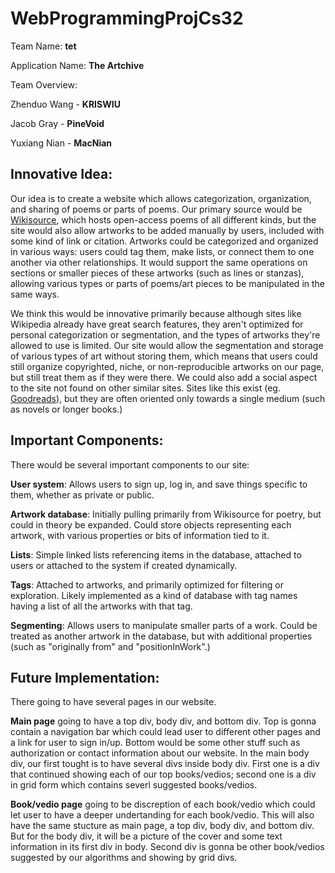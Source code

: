 # WebProgrammingProjCs32

Team Name: **tet**

Application Name: **The Artchive**

Team Overview: 

Zhenduo Wang - **KRISWIU**

Jacob Gray - **PineVoid**

Yuxiang Nian - **MacNian**
## Innovative Idea: 
Our idea is to create a website which allows categorization, organization, and sharing of poems or parts of poems. Our primary source would be [Wikisource](https://wikisource.org/wiki/Main_Page), which hosts open-access poems of all different kinds, but the site would also allow artworks to be added manually by users, included with some kind of link or citation. Artworks could be categorized and organized in various ways: users could tag them, make lists, or connect them to one another via other relationships. It would support the same operations on sections or smaller pieces of these artworks (such as lines or stanzas), allowing various types or parts of poems/art pieces to be manipulated in the same ways.

We think this would be innovative primarily because although sites like Wikipedia already have great search features, they aren't optimized for personal categorization or segmentation, and the types of artworks they're allowed to use is limited. Our site would allow the segmentation and storage of various types of art without storing them, which means that users could still organize copyrighted, niche, or non-reproducible artworks on our page, but still treat them as if they were there. We could also add a social aspect to the site not found on other similar sites. Sites like this exist (eg. [Goodreads](https://www.goodreads.com/)), but they are often oriented only towards a single medium (such as novels or longer books.) 

## Important Components: 
There would be several important components to our site:

**User system**: Allows users to sign up, log in, and save things specific to them, whether as private or public.

**Artwork database**: Initially pulling primarily from Wikisource for poetry, but could in theory be expanded. Could store objects representing each artwork, with various properties or bits of information tied to it.

**Lists**: Simple linked lists referencing items in the database, attached to users or attached to the system if created dynamically.

**Tags**: Attached to artworks, and primarily optimized for filtering or exploration. Likely implemented as a kind of database with tag names having a list of all the artworks with that tag.

**Segmenting**: Allows users to manipulate smaller parts of a work. Could be treated as another artwork in the database, but with additional properties (such as "originally from" and "positionInWork".)

## Future Implementation:
There going to have several pages in our website. 

**Main page** going to have a top div, body div, and bottom div. Top is gonna contain a navigation bar which could lead user to different other pages and a link for user to sign in/up. Bottom would be some other stuff such as authorization or contact information about our website. In the main body div, our first tought is to have several divs inside body div. First one is a div that continued showing each of our top books/vedios; second one is a div in grid form which contains severl suggested books/vedios. 

**Book/vedio page** going to be discreption of each book/vedio which could let user to have a deeper undertanding for each book/vedio. This will also have the same stucture as main page, a top div, body div, and bottom div. But for the body div, it will be a picture of the cover and some text information in its first div in body. Second div is gonna be other book/vedios suggested by our algorithms and showing by grid divs.
